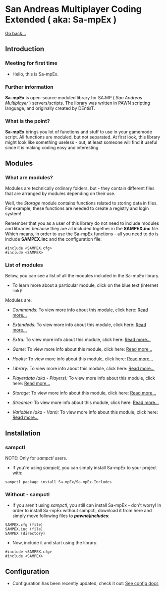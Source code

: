 # San Andreas Multiplayer Coding Extended ( aka: Sa-mpEx )

[Go back...](https://github.com/Sa-mpEx/Sa-mpEx-Includes)

## Introduction

### Meeting for first time

- Hello, this is Sa-mpEx.

### Further information

**Sa-mpEx** is open-source moduled library for SA:MP ( *San Andreas Multiplayer* ) servers/scripts. The library was written in PAWN scripting language, and originally created by DEntisT.

### What is the point?

**Sa-mpEx** brings you lot of functions and stuff to use in your gamemode script. All functions are moduled, but not separated. At first look, this library might look like something useless - but, at least someone will find it useful since it is making coding easy and interesting.

## Modules

### What are modules?

Modules are technically ordinary folders, but - they contain different files that are arranged by modules depending on their use.

Well, the *Storage* module contains functions related to storing data in files. For example, these functions are needed to create a registry and login system!

Remember that you as a user of this library do not need to include modules and libraries because they are all included together in the **SAMPEX.inc** file. Which means, in order to use the Sa-mpEx functions - all you need to do is include **SAMPEX.inc** and the configuration file:

```pawn
#include <SAMPEX.cfg>
#include <SAMPEX>
```

### List of modules

Below, you can see a list of all the modules included in the Sa-mpEx library.
- To learn more about a particular module, click on the blue text (internet link)!

Modules are:

- *Commands:* 
To view more info about this module, click here: 
[Read more...](SAMPEX/SAMPEX_Commands/s_commands_module.md)

- *Extendeds:* 
To view more info about this module, click here: 
[Read more...](SAMPEX/SAMPEX_Extendeds/s_extendeds_module.md)

- *Extra:* 
To view more info about this module, click here: 
[Read more...](SAMPEX/SAMPEX_Extra/s_extra_module.md)

- *Game:* 
To view more info about this module, click here: 
[Read more...](SAMPEX/SAMPEX_Game/s_game_module.md)

- *Hooks:* 
To view more info about this module, click here: 
[Read more...](SAMPEX/SAMPEX_Hooks/s_hooks_module.md)

- *Library:* 
To view more info about this module, click here: 
[Read more...](SAMPEX/SAMPEX_Library/s_library_module.md)

- *Playerdata (aka - Players):* To view more info about this module, click here: 
[Read more...](SAMPEX/SAMPEX_Playerdata/s_playerdata_module.md)

- *Storage:* 
To view more info about this module, click here: 
[Read more...](SAMPEX/SAMPEX_Storage/s_storage_module.md)

- *Streamer:* 
To view more info about this module, click here: 
[Read more...](SAMPEX/SAMPEX_Streamer/s_streamer_module.md)

- *Variables (aka - Vars):* 
To view more info about this module, click here: 
[Read more...](SAMPEX/SAMPEX_Variables/s_variables_module.md)

## Installation

### sampctl

NOTE: Only for *sampctl* users.
- If you're using *sampctl*, you can simply install Sa-mpEx to your project with:

```pawn
sampctl package install Sa-mpEx/Sa-mpEx-Includes
```

### Without - sampctl

- If you aren't using *sampctl*, you still can install Sa-mpEx - don't worry! In order to install Sa-mpEx without sampctl, download it from here and simply move following files to ***pawno\includes***:

```pawn
SAMPEX.cfg (file)
SAMPEX.inc (file)
SAMPEX (directory)
```

- Now, include it and start using the library:

```pawn
#include <SAMPEX.cfg>
#include <SAMPEX>
```

## Configuration

- Configuration has been recently updated, check it out: [See config docs](SAMPEX_Config/s_config_class.md)